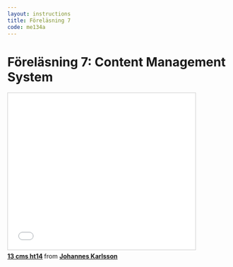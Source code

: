 ```yaml
---
layout: instructions
title: Föreläsning 7
code: me134a
---
```


# Föreläsning 7: Content Management System

<div class="video">
    <iframe src="//www.slideshare.net/slideshow/embed_code/40763800" width="425" height="355" frameborder="0" marginwidth="0" marginheight="0" scrolling="no" style="border:1px solid #CCC; border-width:1px; margin-bottom:5px; max-width: 100%;" allowfullscreen> </iframe> <div style="margin-bottom:5px"> <strong> <a href="//www.slideshare.net/jokarlsson/13-cms-ht14" title="13 cms ht14" target="_blank">13 cms ht14</a> </strong> from <strong><a href="//www.slideshare.net/jokarlsson" target="_blank">Johannes Karlsson</a></strong> </div>
</div>


